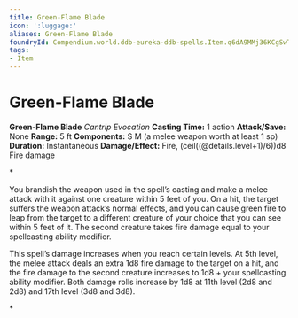 ```yaml
---
title: Green-Flame Blade
icon: ':luggage:'
aliases: Green-Flame Blade
foundryId: Compendium.world.ddb-eureka-ddb-spells.Item.q6dA9MMj36KCgSwT
tags:
- Item
---
```


# Green-Flame Blade

**Green-Flame Blade**
_Cantrip Evocation_
**Casting Time:** 1 action
**Attack/Save:** None
**Range:** 5 ft
**Components:** S M (a melee weapon worth at least 1 sp)
**Duration:** Instantaneous
**Damage/Effect:** Fire, (ceil((@details.level+1)/6))d8 Fire damage

*<p>You brandish the weapon used in the spell’s casting and make a melee attack with it against one creature within 5 feet of you. On a hit, the target suffers the weapon attack’s normal effects, and you can cause green fire to leap from the target to a different creature of your choice that you can see within 5 feet of it. The second creature takes fire damage equal to your spellcasting ability modifier.

This spell’s damage increases when you reach certain levels. At 5th level, the melee attack deals an extra 1d8 fire damage to the target on a hit, and the fire damage to the second creature increases to 1d8 + your spellcasting ability modifier. Both damage rolls increase by 1d8 at 11th level (2d8 and 2d8) and 17th level (3d8 and 3d8).</p>*